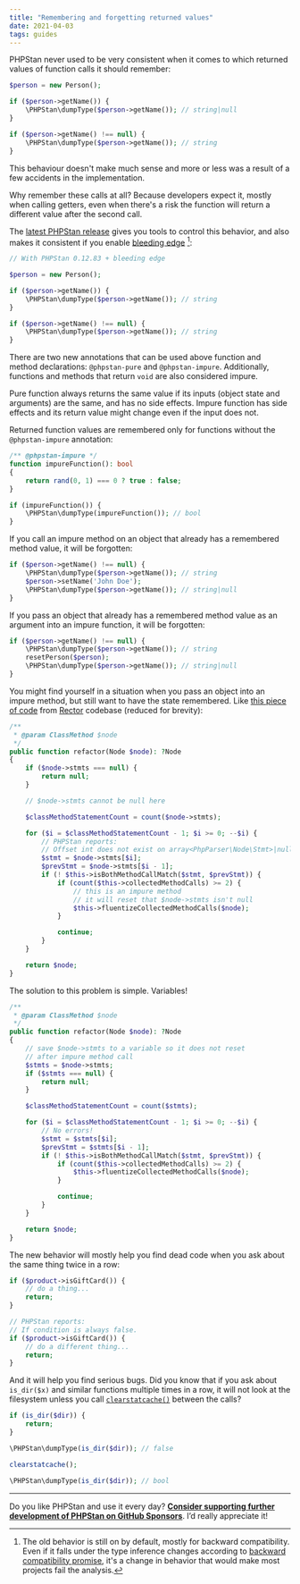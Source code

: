```yaml
---
title: "Remembering and forgetting returned values"
date: 2021-04-03
tags: guides
---
```


PHPStan never used to be very consistent when it comes to which returned values of function calls it should remember:

```php
$person = new Person();

if ($person->getName()) {
    \PHPStan\dumpType($person->getName()); // string|null
}

if ($person->getName() !== null) {
    \PHPStan\dumpType($person->getName()); // string
}
```

This behaviour doesn't make much sense and more or less was a result of a few accidents in the implementation.

Why remember these calls at all? Because developers expect it, mostly when calling getters, even when there's a risk the function will return a different value after the second call.

The [latest PHPStan release](https://github.com/phpstan/phpstan/releases/tag/0.12.83) gives you tools to control this behavior, and also makes it consistent if you enable [bleeding edge](/blog/what-is-bleeding-edge) [^bleeding-edge]:

[^bleeding-edge]: The old behavior is still on by default, mostly for backward compatibility. Even if it falls under the type inference changes according to [backward compatibility promise](/user-guide/backward-compatibility-promise), it's a change in behavior that would make most projects fail the analysis.

```php
// With PHPStan 0.12.83 + bleeding edge

$person = new Person();

if ($person->getName()) {
    \PHPStan\dumpType($person->getName()); // string
}

if ($person->getName() !== null) {
    \PHPStan\dumpType($person->getName()); // string
}
```

There are two new annotations that can be used above function and method declarations: `@phpstan-pure` and `@phpstan-impure`. Additionally, functions and methods that return `void` are also considered impure.

Pure function always returns the same value if its inputs (object state and arguments) are the same, and has no side effects. Impure function has side effects and its return value might change even if the input does not.

Returned function values are remembered only for functions without the `@phpstan-impure` annotation:

```php
/** @phpstan-impure */
function impureFunction(): bool
{
    return rand(0, 1) === 0 ? true : false;
}

if (impureFunction()) {
    \PHPStan\dumpType(impureFunction()); // bool
}
```

If you call an impure method on an object that already has a remembered method value, it will be forgotten:

```php
if ($person->getName() !== null) {
    \PHPStan\dumpType($person->getName()); // string
    $person->setName('John Doe');
    \PHPStan\dumpType($person->getName()); // string|null
}
```

If you pass an object that already has a remembered method value as an argument into an impure function, it will be forgotten:

```php
if ($person->getName() !== null) {
    \PHPStan\dumpType($person->getName()); // string
    resetPerson($person);
    \PHPStan\dumpType($person->getName()); // string|null
}
```

You might find yourself in a situation when you pass an object into an impure method, but still want to have the state remembered. Like [this piece of code](https://github.com/rectorphp/rector/blob/d2e4c0a5b2c7876784cccf462899988454cda8b2/rules/Defluent/Rector/ClassMethod/NormalToFluentRector.php#L71-L116) from [Rector](https://github.com/rectorphp/rector) codebase (reduced for brevity):

```php
/**
 * @param ClassMethod $node
 */
public function refactor(Node $node): ?Node
{
    if ($node->stmts === null) {
        return null;
    }

    // $node->stmts cannot be null here

    $classMethodStatementCount = count($node->stmts);

    for ($i = $classMethodStatementCount - 1; $i >= 0; --$i) {
        // PHPStan reports:
        // Offset int does not exist on array<PhpParser\Node\Stmt>|null.
        $stmt = $node->stmts[$i];
        $prevStmt = $node->stmts[$i - 1];
        if (! $this->isBothMethodCallMatch($stmt, $prevStmt)) {
            if (count($this->collectedMethodCalls) >= 2) {
                // this is an impure method
                // it will reset that $node->stmts isn't null
                $this->fluentizeCollectedMethodCalls($node);
            }

            continue;
        }
    }

    return $node;
}
```

The solution to this problem is simple. Variables!

```php
/**
 * @param ClassMethod $node
 */
public function refactor(Node $node): ?Node
{
    // save $node->stmts to a variable so it does not reset
    // after impure method call
    $stmts = $node->stmts;
    if ($stmts === null) {
        return null;
    }

    $classMethodStatementCount = count($stmts);

    for ($i = $classMethodStatementCount - 1; $i >= 0; --$i) {
        // No errors!
        $stmt = $stmts[$i];
        $prevStmt = $stmts[$i - 1];
        if (! $this->isBothMethodCallMatch($stmt, $prevStmt)) {
            if (count($this->collectedMethodCalls) >= 2) {
                $this->fluentizeCollectedMethodCalls($node);
            }

            continue;
        }
    }

    return $node;
}
```

The new behavior will mostly help you find dead code when you ask about the same thing twice in a row:

```php
if ($product->isGiftCard()) {
    // do a thing...
    return;
}

// PHPStan reports:
// If condition is always false.
if ($product->isGiftCard()) {
    // do a different thing...
    return;
}
```

And it will help you find serious bugs. Did you know that if you ask about `is_dir($x)` and similar functions multiple times in a row, it will not look at the filesystem unless you call [`clearstatcache()`](https://www.php.net/manual/en/function.clearstatcache.php) between the calls?

```php
if (is_dir($dir)) {
    return;
}

\PHPStan\dumpType(is_dir($dir)); // false

clearstatcache();

\PHPStan\dumpType(is_dir($dir)); // bool

```

---

Do you like PHPStan and use it every day? [**Consider supporting further development of PHPStan on GitHub Sponsors**](https://github.com/sponsors/ondrejmirtes/). I’d really appreciate it!

